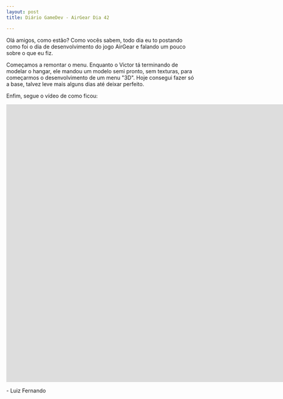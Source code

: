 ```yaml
---
layout: post
title: Diário GameDev - AirGear Dia 42

---
```


Olá amigos, como estão? Como vocês sabem, todo dia eu to postando como foi o dia de desenvolvimento do jogo AirGear e falando um pouco sobre o que eu fiz.

Começamos a remontar o menu. Enquanto o Victor tá terminando de modelar o hangar, ele mandou um modelo semi pronto, sem texturas, para começarmos o desenvolvimento de um menu "3D". Hoje consegui fazer só a base, talvez leve mais alguns dias até deixar perfeito.

Enfim, segue o vídeo de como ficou:

<div class="videoWrapper">
  <iframe width="1663" height="734" src="https://www.youtube.com/embed/hrhBzqWAfMs" frameborder="0" allow="autoplay; encrypted-media" allowfullscreen></iframe>
</div>

<p class= "message"> - Luiz Fernando </p>